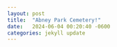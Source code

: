 ```yaml
---
layout: post
title:  "Abney Park Cemetery!"
date:   2024-06-04 00:20:40 -0600
categories: jekyll update
---
```

